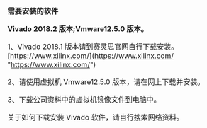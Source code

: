 ### 需要安装的软件

**<span style="font-size:16px;">Vivado 2018.2 版本;Vmware12.5.0 版本。</span>**

<span style="font-size:16px;">

  1、Vivado 2018.1 版本请到赛灵思官网自行下载安装。
  [https://www.xilinx.com/](https://www.xilinx.com/ "https://www.xilinx.com/")
  
  2、请使用虚拟机 Vmware12.5.0 版本，请在网上下载并安装。
  
  3、下载公司资料中的虚拟机镜像文件到电脑中。
  
  关于如何下载安装 Vivado 软件，请自行搜索网络资料。

</span>

